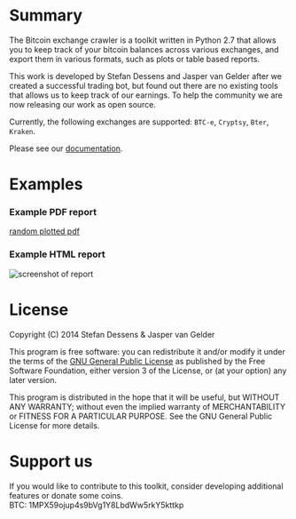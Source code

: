 # Summary 

The Bitcoin exchange crawler is a toolkit written in Python 2.7 that allows you to keep track of your bitcoin balances across various exchanges, and export them in various formats, such as plots or table based reports.

This work is developed by Stefan Dessens and Jasper van Gelder after we created a successful trading bot, but found out there are no existing tools that allows us to keep track of our earnings. To help the community we are now releasing our work as open source.

Currently, the following exchanges are supported: `BTC-e`, `Cryptsy`, `Bter`, `Kraken`.

Please see our [documentation](index).

# Examples

### Example PDF report
[random plotted pdf](/../../wiki/images/random-plotting.pdf)

### Example HTML report

![screenshot of report](/../../wiki/images/htmlreport.png?raw=true)

# License

Copyright (C) 2014 Stefan Dessens & Jasper van Gelder 

This program is free software: you can redistribute it and/or modify
it under the terms of the [GNU General Public License](http://www.gnu.org/copyleft/gpl.html) as published by
the Free Software Foundation, either version 3 of the License, or
(at your option) any later version.

This program is distributed in the hope that it will be useful,
but WITHOUT ANY WARRANTY; without even the implied warranty of
MERCHANTABILITY or FITNESS FOR A PARTICULAR PURPOSE.  See the
GNU General Public License for more details.


# Support us
If you would like to contribute to this toolkit, consider developing additional features or donate some coins.  
BTC: 1MPX59ojup4s9bVg1Y8LbdWw5rkY5kttkp


